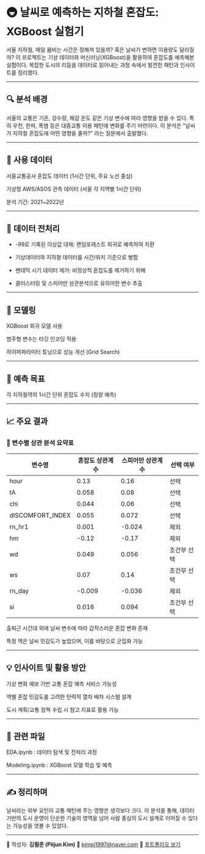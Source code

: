 # 🚇 날씨로 예측하는 지하철 혼잡도: XGBoost 실험기

서울 지하철, 매일 붐비는 시간은 정해져 있을까? 혹은 날씨가 변하면 이용량도 달라질까? 이 프로젝트는 기상 데이터와 머신러닝(XGBoost)을 활용하여 혼잡도를 예측해본 실험이다. 복잡한 도시의 리듬을 데이터로 읽어내는 과정 속에서 발견한 패턴과 인사이트를 정리했다.

---

## 🔍 분석 배경

서울의 교통은 기온, 강수량, 체감 온도 같은 기상 변수에 따라 영향을 받을 수 있다. 특히 우천, 한파, 폭염 등은 대중교통 이용 패턴에 변화를 주기 마련이다. 이 분석은 "날씨가 지하철 혼잡도에 어떤 영향을 줄까?" 라는 질문에서 출발했다.

---

## 📂 사용 데이터

서울교통공사 혼잡도 데이터 (1시간 단위, 주요 노선 중심)

기상청 AWS/ASOS 관측 데이터 (서울 각 지역별 1시간 단위)

분석 기간: 2021~2022년

---

## 🧹 데이터 전처리

- -99로 기록된 이상값 대체: 랜덤포레스트 회귀로 예측하여 치환

- 기상데이터와 지하철 데이터를 시간/위치 기준으로 병합

- 펜데믹 시기 데이터 제거: 비정상적 혼잡도를 제거하기 위해

- 클러스터링 및 스피어만 상관분석으로 유의미한 변수 추출

---

## 🤖 모델링

XGBoost 회귀 모델 사용

범주형 변수는 타깃 인코딩 적용

하이퍼파라미터 튜닝으로 성능 개선 (Grid Search)

---

## 🎯 예측 목표

각 지하철역의 1시간 단위 혼잡도 수치 (정량 예측)

---

## 📈 주요 결과

### 🔬 변수별 상관 분석 요약표

| 변수명               | 혼잡도 상관계수 | 스피어만 상관계수 | 선택 여부  |
| ----------------- | -------- | --------- | ------ |
| hour              | 0.13     | 0.16      | 선택     |
| tA                | 0.058    | 0.08      | 선택     |
| chi               | 0.044    | 0.06      | 선택     |
| dISCOMFORT\_INDEX | 0.055    | 0.072     | 선택     |
| rn\_hr1           | 0.001    | -0.024    | 제외     |
| hm                | -0.12    | -0.17     | 제외     |
| wd                | 0.049    | 0.056     | 조건부 선택 |
| ws                | 0.07     | 0.14      | 조건부 선택 |
| rn\_day           | -0.009   | -0.036    | 제외     |
| si                | 0.016    | 0.094     | 조건부 선택 |

출퇴근 시간대 외에 날씨 변수에 따라 갑작스러운 혼잡 변화 존재

특정 역은 날씨 민감도가 높았으며, 이를 바탕으로 군집화 가능

---

## 💡 인사이트 및 활용 방안

기상 변화 예보 기반 교통 혼잡 예측 서비스 가능성

역별 혼잡 민감도를 고려한 탄력적 열차 배차 시스템 설계

도시 계획/교통 정책 수립 시 참고 지표로 활용 가능

---

## 📁 관련 파일

EDA.ipynb : 데이터 탐색 및 전처리 과정

Modeling.ipynb : XGBoost 모델 학습 및 예측

---

## ✍️ 정리하며

날씨라는 외부 요인이 교통 패턴에 주는 영향은 생각보다 크다. 이 분석을 통해, 데이터 기반의 도시 운영이 단순한 기술의 영역을 넘어 사람 중심의 도시 설계로 이어질 수 있다는 가능성을 엿볼 수 있었다.

---

📘 작성자: **김필준 (Piljun Kim)**
📧 [kimpj1997@naver.com](mailto:kimpj1997@naver.com)
🔗 [포트폴리오 보기](https://notion.so/abbb0b673a594e5899f3ad4a2880e666)
